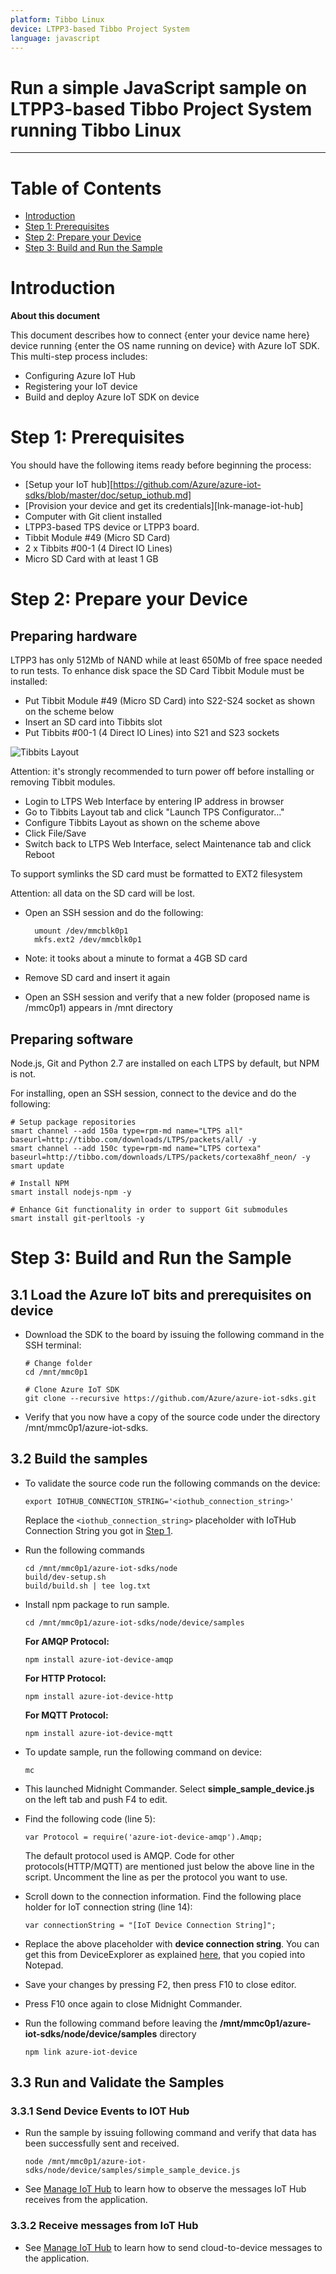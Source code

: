 ```yaml
---
platform: Tibbo Linux
device: LTPP3-based Tibbo Project System 
language: javascript
---
```


Run a simple JavaScript sample on LTPP3-based Tibbo Project System running Tibbo Linux
===
---

# Table of Contents

-   [Introduction](#Introduction)
-   [Step 1: Prerequisites](#Prerequisites)
-   [Step 2: Prepare your Device](#PrepareDevice)
-   [Step 3: Build and Run the Sample](#Build)

<a name="Introduction"></a>
# Introduction

**About this document**

This document describes how to connect {enter your device name here} device running {enter the OS name running on device} with Azure IoT SDK. This multi-step process includes:
-   Configuring Azure IoT Hub
-   Registering your IoT device
-   Build and deploy Azure IoT SDK on device

<a name="Prerequisites"></a>
# Step 1: Prerequisites

You should have the following items ready before beginning the process:

-   [Setup your IoT hub][https://github.com/Azure/azure-iot-sdks/blob/master/doc/setup_iothub.md]
-   [Provision your device and get its credentials][lnk-manage-iot-hub]
-   Computer with Git client installed 
-   LTPP3-based TPS device or LTPP3 board.
-   Tibbit Module #49 (Micro SD Card)
-   2 x Tibbits #00-1 (4 Direct IO Lines)
-   Micro SD Card with at least 1 GB

<a name="PrepareDevice"></a>
# Step 2: Prepare your Device

## Preparing hardware

LTPP3 has only 512Mb of NAND while at least 650Mb of free space needed to run tests.
To enhance disk space the SD Card Tibbit Module must be installed:

- Put Tibbit Module #49 (Micro SD Card) into S22-S24 socket as shown on the scheme below
- Insert an SD card into Tibbits slot
- Put Tibbits #00-1 (4 Direct IO Lines) into S21 and S23 sockets

![Tibbits Layout](images/tibbits-layout.png)

Attention: it's strongly recommended to turn power off before installing or removing Tibbit modules.

- Login to LTPS Web Interface by entering IP address in browser
- Go to Tibbits Layout tab and click "Launch TPS Configurator..."
- Configure Tibbits Layout as shown on the scheme above
- Click File/Save
- Switch back to LTPS Web Interface, select Maintenance tab and click Reboot

To support symlinks the SD card must be formatted to EXT2 filesystem

Attention: all data on the SD card will be lost. 

- Open an SSH session and do the following:

        umount /dev/mmcblk0p1
        mkfs.ext2 /dev/mmcblk0p1
           
- Note: it tooks about a minute to format a 4GB SD card
- Remove SD card and insert it again
- Open an SSH session and verify that a new folder (proposed name is /mmc0p1) appears in /mnt directory           

## Preparing software

Node.js, Git and Python 2.7 are installed on each LTPS by default, but NPM is not.

For installing, open an SSH session, connect to the device and do the following:

    # Setup package repositories
    smart channel --add 150a type=rpm-md name="LTPS all" baseurl=http://tibbo.com/downloads/LTPS/packets/all/ -y
    smart channel --add 150c type=rpm-md name="LTPS cortexa" baseurl=http://tibbo.com/downloads/LTPS/packets/cortexa8hf_neon/ -y
    smart update
    
    # Install NPM
    smart install nodejs-npm -y
    
    # Enhance Git functionality in order to support Git submodules
    smart install git-perltools -y

<a name="Build"></a>
# Step 3: Build and Run the Sample

<a name="Load"></a>
## 3.1 Load the Azure IoT bits and prerequisites on device

-   Download the SDK to the board by issuing the following command in the SSH terminal:

        # Change folder
        cd /mnt/mmc0p1
    
        # Clone Azure IoT SDK
        git clone --recursive https://github.com/Azure/azure-iot-sdks.git

-   Verify that you now have a copy of the source code under the directory /mnt/mmc0p1/azure-iot-sdks.

<a name="BuildSamples"></a>
## 3.2 Build the samples

-   To validate the source code run the following commands on the device:

        export IOTHUB_CONNECTION_STRING='<iothub_connection_string>'

    Replace the `<iothub_connection_string>` placeholder with IoTHub Connection String you got in [Step 1](https://github.com/Azure/azure-iot-sdks/blob/master/doc/setup_iothub.md).    

-   Run the following commands 

        cd /mnt/mmc0p1/azure-iot-sdks/node
        build/dev-setup.sh
        build/build.sh | tee log.txt

-   Install npm package to run sample.

        cd /mnt/mmc0p1/azure-iot-sdks/node/device/samples

    **For AMQP Protocol:**
	
        npm install azure-iot-device-amqp
	
    **For HTTP Protocol:**
	
        npm install azure-iot-device-http
	
    **For MQTT Protocol:**

        npm install azure-iot-device-mqtt	

-   To update sample, run the following command on device:

        mc
        
-   This launched Midnight Commander. Select **simple_sample_device.js** on the left tab and push F4 to edit.            

-   Find the following code (line 5):

        var Protocol = require('azure-iot-device-amqp').Amqp;
	
    The default protocol used is AMQP. Code for other protocols(HTTP/MQTT) are mentioned just below the above line in the script.
    Uncomment the line as per the protocol you want to use.

-   Scroll down to the connection information.
    Find the following place holder for IoT connection string (line 14):

        var connectionString = "[IoT Device Connection String]";

-   Replace the above placeholder with **device connection string**. You can get this from DeviceExplorer as explained [here](https://github.com/Azure/azure-iot-sdks/blob/develop/tools/DeviceExplorer/doc/how_to_use_device_explorer.md#createdevice), that you copied into Notepad.

-   Save your changes by pressing F2, then press F10 to close editor.

-   Press F10 once again to close Midnight Commander.

-   Run the following command before leaving the **/mnt/mmc0p1/azure-iot-sdks/node/device/samples** directory

        npm link azure-iot-device

<a name="Run"></a>
## 3.3 Run and Validate the Samples

### 3.3.1 Send Device Events to IOT Hub

-   Run the sample by issuing following command and verify that data has been successfully sent and received.

        node /mnt/mmc0p1/azure-iot-sdks/node/device/samples/simple_sample_device.js

-   See [Manage IoT Hub](https://github.com/Azure/azure-iot-sdks/blob/master/doc/iotcertification/templates/template-linux-nodejs.md) to learn how to observe the messages IoT Hub receives from the application.

### 3.3.2 Receive messages from IoT Hub

-   See [Manage IoT Hub](https://github.com/Azure/azure-iot-sdks/blob/master/doc/iotcertification/templates/template-linux-nodejs.md) to learn how to send cloud-to-device messages to the application.
